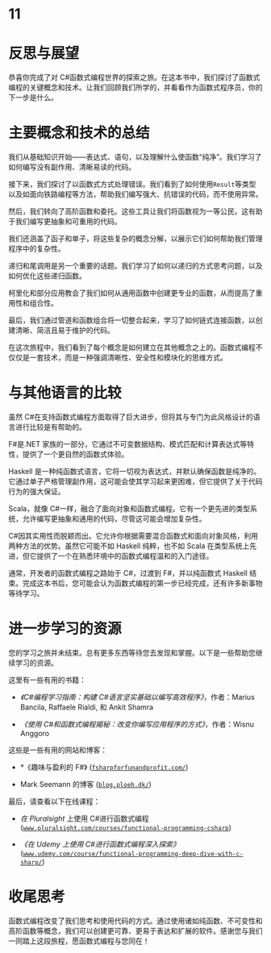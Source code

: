 # 11

# 反思与展望

恭喜你完成了对 C#函数式编程世界的探索之旅。在这本书中，我们探讨了函数式编程的关键概念和技术。让我们回顾我们所学的，并看看作为函数式程序员，你的下一步是什么。

# 主要概念和技术的总结

我们从基础知识开始——表达式、语句，以及理解什么使函数“纯净”。我们学习了如何编写没有副作用、清晰易读的代码。

接下来，我们探讨了以函数式方式处理错误。我们看到了如何使用`Result`等类型以及如面向铁路编程等方法，帮助我们编写强大、抗错误的代码，而不使用异常。

然后，我们转向了高阶函数和委托。这些工具让我们将函数视为一等公民，这有助于我们编写更抽象和可重用的代码。

我们还涵盖了函子和单子，将这些复杂的概念分解，以展示它们如何帮助我们管理程序中的复杂性。

递归和尾调用是另一个重要的话题。我们学习了如何以递归的方式思考问题，以及如何优化这些递归函数。

柯里化和部分应用教会了我们如何从通用函数中创建更专业的函数，从而提高了重用性和组合性。

最后，我们通过管道和函数组合将一切整合起来，学习了如何链式连接函数，以创建清晰、简洁且易于维护的代码。

在这次旅程中，我们看到了每个概念是如何建立在其他概念之上的。函数式编程不仅仅是一套技术，而是一种强调清晰性、安全性和模块化的思维方式。

# 与其他语言的比较

虽然 C#在支持函数式编程方面取得了巨大进步，但将其与专门为此风格设计的语言进行比较是有帮助的。

F#是.NET 家族的一部分，它通过不可变数据结构、模式匹配和计算表达式等特性，提供了一个更自然的函数式体验。

Haskell 是一种纯函数式语言，它将一切视为表达式，并默认确保函数是纯净的。它通过单子严格管理副作用，这可能会使其学习起来更困难，但它提供了关于代码行为的强大保证。

Scala，就像 C#一样，融合了面向对象和函数式编程。它有一个更先进的类型系统，允许编写更抽象和通用的代码，尽管这可能会增加复杂性。

C#因其实用性而脱颖而出。它允许你根据需要混合函数式和面向对象风格，利用两种方法的优势。虽然它可能不如 Haskell 纯粹，也不如 Scala 在类型系统上先进，但它提供了一个在熟悉环境中的函数式编程温和的入门途径。

通常，开发者的函数式编程之路始于 C#，过渡到 F#，并以纯函数式 Haskell 结束。完成这本书后，您可能会认为函数式编程的第一步已经完成，还有许多新事物等待学习。

# 进一步学习的资源

您的学习之旅并未结束。总有更多东西等待您去发现和掌握。以下是一些帮助您继续学习的资源。

这里有一些有用的书籍：

+   *《C#编程学习指南：构建 C#语言坚实基础以编写高效程序》*，作者：Marius Bancila, Raffaele Rialdi, 和 Ankit Shamra

+   *《使用 C#和函数式编程揭秘：改变你编写应用程序的方式》*，作者：Wisnu Anggoro

这些是一些有用的网站和博客：

+   *《趣味与盈利的 F#》 ([`fsharpforfunandprofit.com/`](https://fsharpforfunandprofit.com/))

+   Mark Seemann 的博客 ([`blog.ploeh.dk/`](https://blog.ploeh.dk/))

最后，请查看以下在线课程：

+   *在* *Pluralsight* 上使用 C#进行函数式编程 ([`www.pluralsight.com/courses/functional-programming-csharp`](https://www.pluralsight.com/courses/functional-programming-csharp))

+   *《在 Udemy 上使用 C#进行函数式编程深入探索》* ([`www.udemy.com/course/functional-programming-deep-dive-with-c-sharp/`](https://www.udemy.com/course/functional-programming-deep-dive-with-c-sharp/))

# 收尾思考

函数式编程改变了我们思考和使用代码的方式。通过使用诸如纯函数、不可变性和高阶函数等概念，我们可以创建更可靠、更易于表达和扩展的软件。感谢您与我们一同踏上这段旅程，愿函数式编程与您同在！
